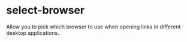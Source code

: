 # select-browser
Allow you to pick which browser to use when opening links in different desktop applications.
